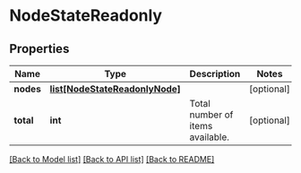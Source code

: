 # NodeStateReadonly

## Properties
Name | Type | Description | Notes
------------ | ------------- | ------------- | -------------
**nodes** | [**list[NodeStateReadonlyNode]**](NodeStateReadonlyNode.md) |  | [optional] 
**total** | **int** | Total number of items available. | [optional] 

[[Back to Model list]](../README.md#documentation-for-models) [[Back to API list]](../README.md#documentation-for-api-endpoints) [[Back to README]](../README.md)


